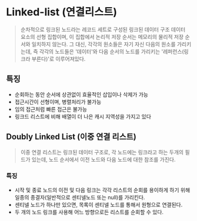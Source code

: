 # Linked-list (연결리스트)
> 순차적으로 링크된 노드라는 레코드 세트로 구성된 링크된 데이터 구조
> 데이터 요소의 선형 집합이며, 이 집합에서 논리적 저장 순서는 메모리의 물리적 저장 순서와 일치하지 않는다.
> 그 대신, 각각의 원소들은 자기 자신 다음의 원소를 가리키는데, 즉 각각의 노드들은 '데이터'와 다음 순서의 노드를 가리키는 '레퍼런스(링크라 부른다)'로 이루어져있다.

## 특징
- 순회하는 동안 순서에 상관없이 효율적인 삽입이나 삭제가 가능
- 접근시간이 선형이며, 병렬처리가 불가능
- 임의 접근처럼 빠른 접근은 불가능
- 링크드 리스트에 비해 배열이 더 나은 캐시 지역성을 가지고 있다


## Doubly Linked List (이중 연결 리스트)
> 이중 연결 리스트는 링크된 데이터 구조로, 각 노드에는 링크라고 하는 두개의 필드가 있는데, 노드 순서에서 이전 노드와 다음 노드에 대한 참조를 가진다.

### 특징
- 시작 및 종료 노드의 이전 및 다음 링크는 각각 리스트의 순회를 용이하게 하기 위해 일종의 종결자(일반적으로 센티넬노드 또는 null)를 가리킨다.
- 센티넬 노드가 하나만 있으면, 목록이 센티넬 노드를 통해서 원형으로 연결된다.
- 두 개의 노드 링크를 사용해 어느 방향으로든 리스트를 순회할 수 있다.


